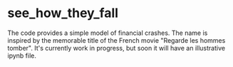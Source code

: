 # see_how_they_fall 

The code provides a simple model of financial crashes. The name is inspired by the memorable title of the French movie "Regarde les hommes tomber".
It's currently work in progress, but soon it will have an illustrative ipynb file.
